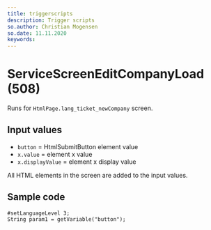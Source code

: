 ```yaml
---
title: triggerscripts
description: Trigger scripts
so.author: Christian Mogensen
so.date: 11.11.2020
keywords:
---
```


# ServiceScreenEditCompanyLoad (508)

Runs for `HtmlPage.lang_ticket_newCompany` screen.

## Input values

* `button` = HtmlSubmitButton element value
* `x.value` = element x value
* `x.displayValue` = element x display value

All HTML elements in the screen are added to the input values.

## Sample code

```crmscript
#setLanguageLevel 3;
String param1 = getVariable("button");
```
